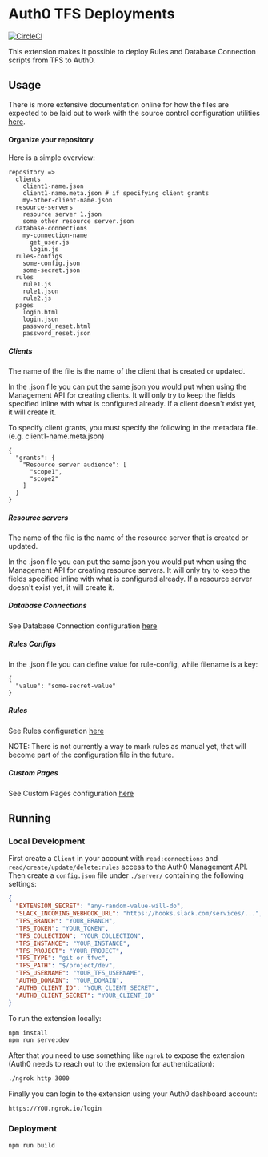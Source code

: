 # Auth0 TFS Deployments
[![CircleCI](https://circleci.com/gh/auth0-extensions/auth0-visualstudio-deploy.svg?style=svg)](https://circleci.com/gh/auth0-extensions/auth0-visualstudio-deploy)

This extension makes it possible to deploy Rules and Database Connection scripts from TFS to Auth0.

## Usage
There is more extensive documentation online for how the files are expected to be laid out to work with the source control configuration utilities [here](https://auth0.com/docs/extensions/bitbucket-deploy).

#### Organize your repository

Here is a simple overview:

```
repository =>
  clients
    client1-name.json
    client1-name.meta.json # if specifying client grants
    my-other-client-name.json
  resource-servers
    resource server 1.json
    some other resource server.json
  database-connections
    my-connection-name
      get_user.js
      login.js
  rules-configs
    some-config.json
    some-secret.json
  rules
    rule1.js
    rule1.json
    rule2.js
  pages
    login.html
    login.json
    password_reset.html
    password_reset.json
```

##### Clients
The name of the file is the name of the client that is created or updated.

In the .json file you can put the same json you would put when using the Management API for creating clients.  It will only try to keep the fields specified inline with what is configured already.  If a client doesn't exist yet, it will create it.

To specify client grants, you must specify the following in the metadata file.  (e.g. client1-name.meta.json)

```
{
  "grants": {
    "Resource server audience": [
      "scope1",
      "scope2"
    ]
  }
}
```

##### Resource servers
The name of the file is the name of the resource server that is created or updated.

In the .json file you can put the same json you would put when using the Management API for creating resource servers.  It will only try to keep the fields specified inline with what is configured already.  If a resource server doesn't exist yet, it will create it.

##### Database Connections
See Database Connection configuration [here](https://auth0.com/docs/extensions/bitbucket-deploy#deploy-database-connection-scripts)

##### Rules Configs
In the .json file you can define value for rule-config, while filename is a key:
```
{
  "value": "some-secret-value"
}
```

##### Rules
See Rules configuration [here](https://auth0.com/docs/extensions/bitbucket-deploy#deploy-rules)

NOTE: There is not currently a way to mark rules as manual yet, that will become part of the configuration file in the future.

##### Custom Pages
See Custom Pages configuration [here](https://auth0.com/docs/extensions/bitbucket-deploy#deploy-hosted-pages)

## Running

### Local Development

First create a `Client` in your account with `read:connections` and `read/create/update/delete:rules` access to the Auth0 Management API. Then create a `config.json` file under `./server/` containing the following settings:

```json
{
  "EXTENSION_SECRET": "any-random-value-will-do",
  "SLACK_INCOMING_WEBHOOK_URL": "https://hooks.slack.com/services/...",
  "TFS_BRANCH": "YOUR_BRANCH",
  "TFS_TOKEN": "YOUR_TOKEN",
  "TFS_COLLECTION": "YOUR_COLLECTION",
  "TFS_INSTANCE": "YOUR_INSTANCE",
  "TFS_PROJECT": "YOUR_PROJECT",
  "TFS_TYPE": "git or tfvc",
  "TFS_PATH": "$/project/dev",
  "TFS_USERNAME": "YOUR_TFS_USERNAME",
  "AUTH0_DOMAIN": "YOUR_DOMAIN",
  "AUTH0_CLIENT_ID": "YOUR_CLIENT_SECRET",
  "AUTH0_CLIENT_SECRET": "YOUR_CLIENT_ID"
}
```

To run the extension locally:

```bash
npm install
npm run serve:dev
```

After that you need to use something like `ngrok` to expose the extension (Auth0 needs to reach out to the extension for authentication):

```bash
./ngrok http 3000
```

Finally you can login to the extension using your Auth0 dashboard account:

```
https://YOU.ngrok.io/login
```

### Deployment

```
npm run build
```
